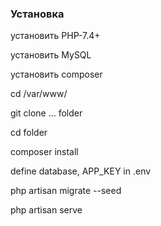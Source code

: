 ### Установка

 установить PHP-7.4+

 установить MySQL

 установить composer

 cd /var/www/

git clone ... folder

cd folder

composer install 

define database, APP_KEY in .env

php artisan migrate --seed

php artisan serve

